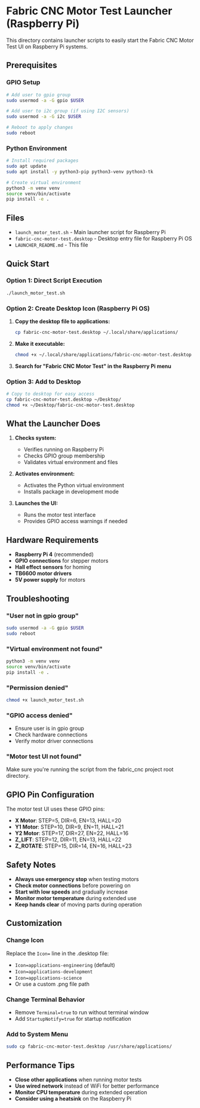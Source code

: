 # Fabric CNC Motor Test Launcher (Raspberry Pi)

This directory contains launcher scripts to easily start the Fabric CNC Motor Test UI on Raspberry Pi systems.

## Prerequisites

### GPIO Setup
```bash
# Add user to gpio group
sudo usermod -a -G gpio $USER

# Add user to i2c group (if using I2C sensors)
sudo usermod -a -G i2c $USER

# Reboot to apply changes
sudo reboot
```

### Python Environment
```bash
# Install required packages
sudo apt update
sudo apt install -y python3-pip python3-venv python3-tk

# Create virtual environment
python3 -m venv venv
source venv/bin/activate
pip install -e .
```

## Files

- `launch_motor_test.sh` - Main launcher script for Raspberry Pi
- `fabric-cnc-motor-test.desktop` - Desktop entry file for Raspberry Pi OS
- `LAUNCHER_README.md` - This file

## Quick Start

### Option 1: Direct Script Execution
```bash
./launch_motor_test.sh
```

### Option 2: Create Desktop Icon (Raspberry Pi OS)

1. **Copy the desktop file to applications:**
   ```bash
   cp fabric-cnc-motor-test.desktop ~/.local/share/applications/
   ```

2. **Make it executable:**
   ```bash
   chmod +x ~/.local/share/applications/fabric-cnc-motor-test.desktop
   ```

3. **Search for "Fabric CNC Motor Test" in the Raspberry Pi menu**

### Option 3: Add to Desktop
```bash
# Copy to desktop for easy access
cp fabric-cnc-motor-test.desktop ~/Desktop/
chmod +x ~/Desktop/fabric-cnc-motor-test.desktop
```

## What the Launcher Does

1. **Checks system:**
   - Verifies running on Raspberry Pi
   - Checks GPIO group membership
   - Validates virtual environment and files

2. **Activates environment:**
   - Activates the Python virtual environment
   - Installs package in development mode

3. **Launches the UI:**
   - Runs the motor test interface
   - Provides GPIO access warnings if needed

## Hardware Requirements

- **Raspberry Pi 4** (recommended)
- **GPIO connections** for stepper motors
- **Hall effect sensors** for homing
- **TB6600 motor drivers**
- **5V power supply** for motors

## Troubleshooting

### "User not in gpio group"
```bash
sudo usermod -a -G gpio $USER
sudo reboot
```

### "Virtual environment not found"
```bash
python3 -m venv venv
source venv/bin/activate
pip install -e .
```

### "Permission denied"
```bash
chmod +x launch_motor_test.sh
```

### "GPIO access denied"
- Ensure user is in gpio group
- Check hardware connections
- Verify motor driver connections

### "Motor test UI not found"
Make sure you're running the script from the fabric_cnc project root directory.

## GPIO Pin Configuration

The motor test UI uses these GPIO pins:

- **X Motor**: STEP=5, DIR=6, EN=13, HALL=20
- **Y1 Motor**: STEP=10, DIR=9, EN=11, HALL=21
- **Y2 Motor**: STEP=17, DIR=27, EN=22, HALL=16
- **Z_LIFT**: STEP=12, DIR=11, EN=13, HALL=22
- **Z_ROTATE**: STEP=15, DIR=14, EN=16, HALL=23

## Safety Notes

- **Always use emergency stop** when testing motors
- **Check motor connections** before powering on
- **Start with low speeds** and gradually increase
- **Monitor motor temperature** during extended use
- **Keep hands clear** of moving parts during operation

## Customization

### Change Icon
Replace the `Icon=` line in the .desktop file:
- `Icon=applications-engineering` (default)
- `Icon=applications-development`
- `Icon=applications-science`
- Or use a custom .png file path

### Change Terminal Behavior
- Remove `Terminal=true` to run without terminal window
- Add `StartupNotify=true` for startup notification

### Add to System Menu
```bash
sudo cp fabric-cnc-motor-test.desktop /usr/share/applications/
```

## Performance Tips

- **Close other applications** when running motor tests
- **Use wired network** instead of WiFi for better performance
- **Monitor CPU temperature** during extended operation
- **Consider using a heatsink** on the Raspberry Pi 